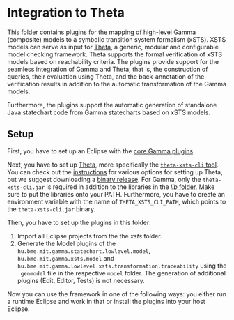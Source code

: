 # Integration to Theta

This folder contains plugins for the mapping of high-level Gamma (composite) models to a symbolic transition system formalism (xSTS). XSTS models can serve as input for [Theta](https://github.com/theta), a generic, modular and configurable model checking framework. Theta supports the formal verification of xSTS models based on reachability criteria. The plugins provide support for the seamless integration of Gamma and Theta, that is, the construction of queries, their evaluation using Theta, and the back-annotation of the verification results in addition to the automatic transformation of the Gamma models. 

Furthermore, the plugins support the automatic generation of standalone Java statechart code from Gamma statecharts based on xSTS models.

## Setup

First, you have to set up an Eclipse with the [core Gamma plugins](https://github.com/ftsrg/gamma/tree/theta-integration/plugins/core).

Next, you have to set up [Theta](https://github.com/ftsrg/theta), more specifically the [`theta-xsts-cli` tool](https://github.com/ftsrg/theta/tree/master/subprojects/xsts-cli).
You can check out the [instructions](https://github.com/ftsrg/theta/tree/master/subprojects/xsts-cli) for various options for setting up Theta, but we suggest downloading a [binary release](https://github.com/ftsrg/theta/releases).
For Gamma, only the `theta-xsts-cli.jar` is required in addition to the libraries in the [_lib_ folder](https://github.com/ftsrg/theta/tree/master/lib).
Make sure to put the libraries onto your PATH. 
Furthermore, you have to create an environment variable with the name of `THETA_XSTS_CLI_PATH`, which points to the `theta-xsts-cli.jar` binary.

Then, you have to set up the plugins in this folder:
1. Import all Eclipse projects from the the _xsts_ folder.
1. Generate the Model plugins of the `hu.bme.mit.gamma.statechart.lowlevel.model`, `hu.bme.mit.gamma.xsts.model` and `hu.bme.mit.gamma.lowlevel.xsts.transformation.traceability` using the `.genmodel` file in the respective `model` folder. The generation of additional plugins (Edit, Editor, Tests) is not necessary.

Now you can use the framework in one of the following ways: you either run a runtime Eclipse and work in that or install the plugins into your host Eclipse.